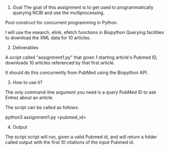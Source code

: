 1. Goal
The goal of this assignment is to get used to programmatically querying NCBI and use the multiprocessing.

Pool construct for concurrent programming in Python.

I will use the esearch, elink, efetch functions in Biopython Querying facilities to download the XML data for 10 articles.

2. Deliverables

A script called "assignment1.py" that given 1 starting article's Pubmed ID, downloads 10 articles referenced by that first article.

It should do this concurrently from PubMed using the Biopython API.

3. How to use it?

The only command-line argument you need is a query PubMed ID to ask Entrez about an article.

The script can be called as follows:

python3 assignment1.py <pubmed_id>

4. Output

The script script will run, given a valid Pubmed id, and will return a folder called output with the first 10 citations of the input Pubmed id.
